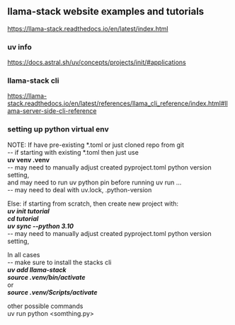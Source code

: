 ## llama-stack website examples and tutorials

https://llama-stack.readthedocs.io/en/latest/index.html  


### uv info
https://docs.astral.sh/uv/concepts/projects/init/#applications  

### llama-stack cli  
https://llama-stack.readthedocs.io/en/latest/references/llama_cli_reference/index.html#llama-server-side-cli-reference  


### setting up python virtual env

NOTE:   If have pre-existing *.toml or just cloned repo from git  
-- if starting with existing *.toml then just use  
**uv venv .venv**  
-- may need to manually adjust created pyproject.toml python version setting,     
and may need to run uv python pin before running uv run ...  
-- may need to deal with uv.lock, .python-version

Else: if starting from scratch, then create new project with:  
***uv init tutorial  
cd tutorial  
uv sync --python 3.10***  
-- may need to manually adjust created pyproject.toml python version setting, 

In all cases  
-- make sure to install the stacks cli  
***uv add llama-stack   
source .venv/bin/activate***  
or  
***source .venv/Scripts/activate***  





other possible commands  
uv run python <somthing.py>  





